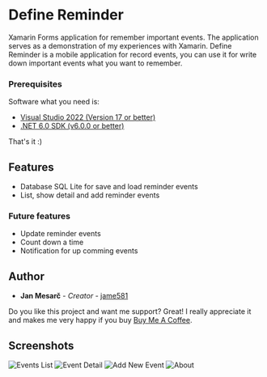 # Define Reminder

Xamarin Forms application for remember important events. The application serves as a demonstration of my experiences with Xamarin. Define Reminder is a mobile application for record events, you can use it for write down important events what you want to remember. 

### Prerequisites

Software what you need is:

* [Visual Studio 2022 (Version 17 or better)](https://visualstudio.microsoft.com/)
* [.NET 6.0 SDK (v6.0.0 or better)](https://dotnet.microsoft.com/download/dotnet)

That's it :)

## Features
- Database SQL Lite for save and load reminder events
- List, show detail and add reminder events

### Future features
- Update reminder events
- Count down a time
- Notification for up comming events

## Author

* **Jan Mesarč** - *Creator* - [jame581](https://jame581.azurewebsites.net/)

Do you like this project and want me support? Great! I really appreciate it and makes me very happy if you buy [Buy Me A Coffee](https://www.buymeacoffee.com/jame581).

## Screenshots

![Events List](https://user-images.githubusercontent.com/21112138/195997383-d9382ff0-5aa0-4724-835d-101e6d4cbb36.png)
![Event Detail](https://user-images.githubusercontent.com/21112138/195997455-a4808a02-f55f-49f6-83d6-eed2037917d0.png)
![Add New Event](https://user-images.githubusercontent.com/21112138/195997538-6127d4a3-ccb1-4c13-8ade-0f9cce566a83.png)
![About](https://user-images.githubusercontent.com/21112138/195997338-1a9ecf9c-4673-4455-a291-a7be977a6076.png)
